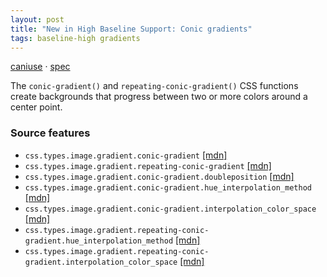 ```yaml
---
layout: post
title: "New in High Baseline Support: Conic gradients"
tags: baseline-high gradients
---
```


[caniuse](https://caniuse.com/?search=conic-gradients) · [spec](https://drafts.csswg.org/css-images-4/#conic-gradients)

The `conic-gradient()` and `repeating-conic-gradient()` CSS functions create backgrounds that progress between two or more colors around a center point.

### Source features

- ``css.types.image.gradient.conic-gradient`` [[mdn]](https://developer.mozilla.org/en-US/search?q=css.types.image.gradient.conic-gradient)
- ``css.types.image.gradient.repeating-conic-gradient`` [[mdn]](https://developer.mozilla.org/en-US/search?q=css.types.image.gradient.repeating-conic-gradient)
- ``css.types.image.gradient.conic-gradient.doubleposition`` [[mdn]](https://developer.mozilla.org/en-US/search?q=css.types.image.gradient.conic-gradient.doubleposition)
- ``css.types.image.gradient.conic-gradient.hue_interpolation_method`` [[mdn]](https://developer.mozilla.org/en-US/search?q=css.types.image.gradient.conic-gradient.hue_interpolation_method)
- ``css.types.image.gradient.conic-gradient.interpolation_color_space`` [[mdn]](https://developer.mozilla.org/en-US/search?q=css.types.image.gradient.conic-gradient.interpolation_color_space)
- ``css.types.image.gradient.repeating-conic-gradient.hue_interpolation_method`` [[mdn]](https://developer.mozilla.org/en-US/search?q=css.types.image.gradient.repeating-conic-gradient.hue_interpolation_method)
- ``css.types.image.gradient.repeating-conic-gradient.interpolation_color_space`` [[mdn]](https://developer.mozilla.org/en-US/search?q=css.types.image.gradient.repeating-conic-gradient.interpolation_color_space)
